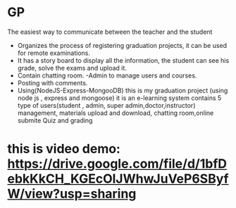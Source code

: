 # GP
The easiest way to communicate between the 
teacher and the student
- Organizes the process of registering graduation 
projects, it can be used for remote examinations.
- It has a story board to display all the information, the 
student can see his grade, solve the exams and 
upload it.
- Contain chatting room. -Admin to manage users and 
courses.
- Posting with comments.
- Using(NodeJS-Express-MongooDB)
this is my graduation project (using node js , express and mongoose) it is an e-learning system contains 5 type of users(student , admin, super admin,doctor,instructor) management, materials upload and download, chatting room,online submite Quiz and grading

# this is video demo: https://drive.google.com/file/d/1bfDebkKkCH_KGEcOlJWhwJuVeP6SByfW/view?usp=sharing
